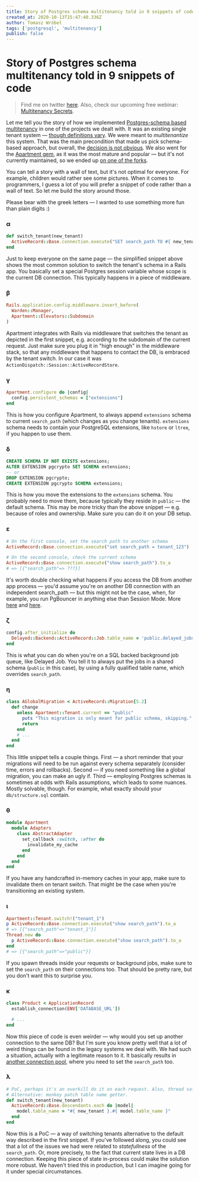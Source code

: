 ```yaml
---
title: Story of Postgres schema multitenancy told in 9 snippets of code
created_at: 2020-10-13T15:47:40.336Z
author: Tomasz Wróbel
tags: ['postgresql', 'multitenancy']
publish: false
---
```


# Story of Postgres schema multitenancy told in 9 snippets of code

> Find me on twitter [here](https://twitter.com/tomasz_wro). Also, check our upcoming free webinar: [Multitenancy Secrets](https://arkency.com/multitenancy-secrets/).

Let me tell you the story of how we implemented [Postgres-schema based multitenancy](https://blog.arkency.com/multitenancy-with-postgres-schemas-key-concepts-explained/) in one of the projects we dealt with. It was an existing single tenant system — [though definitions vary](https://twitter.com/tomasz_wro/status/1313506993852878852). We were meant to _multitenantize_ this system. That was the main precondition that made us pick schema-based approach, but overall, the [decision is not obvious](https://blog.arkency.com/comparison-of-approaches-to-multitenancy-in-rails-apps/). We also went for the [Apartment gem](https://github.com/influitive/apartment), as it was the most mature and popular — but it's not currently maintained, so we ended up [on one of the forks](https://github.com/rails-on-services/apartment).

You can tell a story with a wall of text, but it's not optimal for everyone. For example, children would rather see some pictures. When it comes to programmers, I guess a lot of you will prefer a snippet of code rather than a wall of text. So let me build the story around those.

Please bear with the greek letters — I wanted to use something more fun than plain digits :)

### α

```ruby
def switch_tenant(new_tenant)
  ActiveRecord::Base.connection.execute("SET search_path TO #{ new_tenant }")
end
```

Just to keep everyone on the same page — the simplified snippet above shows the most common solution to switch the tenant's schema in a Rails app. You basically set a special Postgres session variable whose scope is the current DB connection. This typically happens in a piece of middleware.

### β

```ruby
Rails.application.config.middleware.insert_before(
  Warden::Manager,
  Apartment::Elevators::Subdomain
)
```

Apartment integrates with Rails via middleware that switches the tenant as depicted in the first snippet, e.g. according to the subdomain of the current request. Just make sure you plug it in "high enough" in the middleware stack, so that any middleware that happens to contact the DB, is embraced by the tenant switch. In our case it was `ActionDispatch::Session::ActiveRecordStore`.

### γ

```ruby
Apartment.configure do |config|
  config.persistent_schemas = ["extensions"]
end
```

This is how you configure Apartment, to always append `extensions` schema to current `search_path` (which changes as you change tenants). `extensions` schema needs to contain your PostgreSQL extensions, like `hstore` or `ltree`, if you happen to use them.

### δ

```sql
CREATE SCHEMA IF NOT EXISTS extensions;
ALTER EXTENSION pgcrypto SET SCHEMA extensions;
-- or
DROP EXTENSION pgcrypto;
CREATE EXTENSION pgcrypto SCHEMA extensions;
```

This is how you move the extensions to the `extensions` schema. You probably need to move them, because typically they reside in `public` — the default schema. This may be more tricky than the above snippet — e.g. because of roles and ownership. Make sure you can do it on your DB setup.

### ε

```ruby
# On the first console, set the search path to another schema
ActiveRecord::Base.connection.execute("set search_path = tenant_123")

# On the second console, check the current schema
ActiveRecord::Base.connection.execute("show search_path").to_a
# => [{"search_path"=> ???}]
```

It's worth double checking what happens if you access the DB from another app process — you'd assume you're on another DB connection with an independent search_path — but this might not be the case, when, for example, you run PgBouncer in anything else than Session Mode. More [here](https://blog.arkency.com/multitenancy-with-postgres-schemas-key-concepts-explained/) and [here](https://blog.arkency.com/what-surprised-us-in-postgres-schema-multitenancy/).

### ζ

```ruby
config.after_initialize do
  Delayed::Backend::ActiveRecord::Job.table_name = 'public.delayed_jobs'
end
```

This is what you can do when you're on a SQL backed background job queue, like Delayed Job. You tell it to always put the jobs in a shared schema (`public` in this case), by using a fully qualified table name, which overrides `search_path`.

### η

```ruby
class AGlobalMigration < ActiveRecord::Migration[5.2]
  def change
    unless Apartment::Tenant.current == "public"
      puts "This migration is only meant for public schema, skipping."
      return
    end
    # ...
  end
end
```

This little snippet tells a couple things. First — a short reminder that your migrations will need to be run against every schema separately (consider time, errors and rollbacks). Second — if you need something like a global migration, you can make an ugly if. Third — employing Postgres schemas is sometimes at odds with Rails assumptions, which leads to some nuances. Mostly solvable, though. For example, what exactly should your `db/structure.sql` contain.

### θ

```ruby
module Apartment
  module Adapters
    class AbstractAdapter
      set_callback :switch, :after do
        invalidate_my_cache
      end
    end
  end
end
```

If you have any handcrafted in-memory caches in your app, make sure to invalidate them on tenant switch. That might be the case when you're transitioning an existing system.

### ι

```ruby
Apartment::Tenant.switch!("tenant_1")
p ActiveRecord::Base.connection.execute("show search_path").to_a
# => [{"search_path"=>"tenant_1"}]
Thread.new do
  p ActiveRecord::Base.connection.execute("show search_path").to_a
end
# => [{"search_path"=>"public"}]
```

If you spawn threads inside your requests or background jobs, make sure to set the `search_path` on their connections too. That should be pretty rare, but you don't want this to surprise you.

### κ

```ruby
class Product < ApplicationRecord
  establish_connection(ENV['DATABASE_URL'])

  # ...
end
```

Now this piece of code is even weirder — why would you set up another connection to the same DB? But I'm sure you know pretty well that a lot of weird things can be found in the legacy systems we deal with. We had such a situation, actually with a legitimate reason to it. It basically results in [another connection pool](https://blog.arkency.com/rails-connections-pools-and-handlers/), where you need to set the `search_path` too.

### λ

```ruby
# PoC, perhaps it's an overkill do it on each request. Also, thread safety.
# Alternative: monkey patch table name getter.
def switch_tenant(new_tenant)
  ActiveRecord::Base.descendants.each do |model|
    model.table_name = "#{ new_tenant }.#{ model.table_name }"
  end
end
```

Now this is a PoC — a way of switching tenants alternative to the default way described in the first snippet. If you've followed along, you could see that a lot of the issues we had were related to _statefullness_ of the `search_path`. Or, more precisely, to the fact that current state lives in a DB connection. Keeping this piece of state in-process could make the solution more robust. We haven't tried this in production, but I can imagine going for it under special circumstances.
